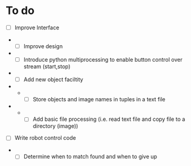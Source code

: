 # To do
- [ ] Improve Interface
- - [ ] Improve design
- - [ ] Introduce python multiprocessing to enable button control over stream (start,stop)
- - [ ] Add new object faciltity
- - - [ ] Store objects and image names in tuples in a text file
- - - [ ] Add basic file processing (i.e. read text file and copy file to a directory (image))
- [ ] Write robot control code
- - [ ] Determine when to match found and when to give up